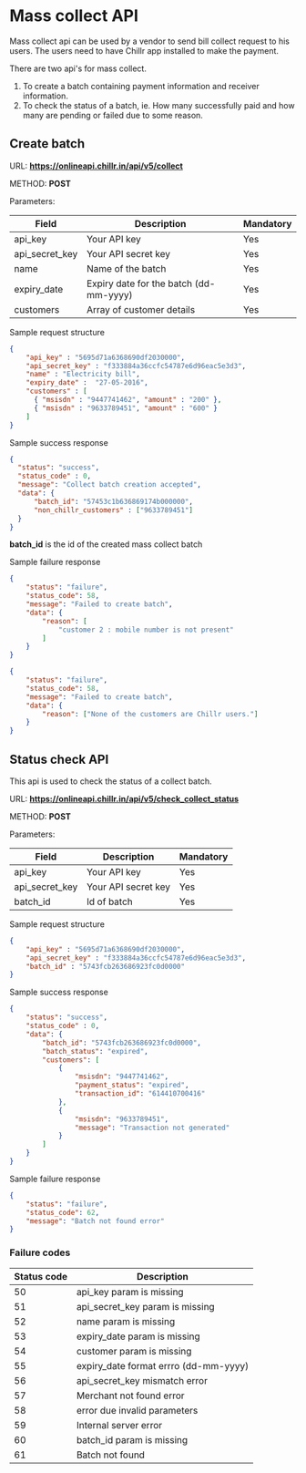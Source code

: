 # Mass collect API
Mass collect api can be used by a vendor to send bill collect request to his  users. The users need to have Chillr app installed to make the payment.

There are two api's for mass collect.

1. To create a batch containing payment information and receiver information.
2. To check the status of a batch, ie. How many successfully paid and how many are pending or failed due to some reason.

## Create batch

URL: **https://onlineapi.chillr.in/api/v5/collect**

METHOD: **POST**

Parameters:

| Field | Description | Mandatory |
| -- | -- | -- |
| api_key | Your API key | Yes |
| api_secret_key | Your API secret key | Yes |
| name | Name of the batch | Yes |
| expiry_date | Expiry date for the batch (dd-mm-yyyy) | Yes |
| customers | Array of customer details | Yes |

Sample request structure

```json
{
	"api_key" : "5695d71a6368690df2030000",
	"api_secret_key" : "f333884a36ccfc54787e6d96eac5e3d3",
	"name" : "Electricity bill",
	"expiry_date" :  "27-05-2016",
	"customers" : [
      { "msisdn" : "9447741462", "amount" : "200" }, 
      { "msisdn" : "9633789451", "amount" : "600" }
    ]
}
```

Sample success response

```json
{
  "status": "success",
  "status_code" : 0,
  "message": "Collect batch creation accepted",
  "data": {
      "batch_id": "57453c1b636869174b000000",
      "non_chillr_customers" : ["9633789451"]
  }
}
```

**batch_id** is the id of the created mass collect batch

Sample failure response

```json
{
    "status": "failure",
    "status_code": 58,
    "message": "Failed to create batch",
    "data": {
        "reason": [
            "customer 2 : mobile number is not present"
        ]
    }
}
```

```json
{
    "status": "failure",
    "status_code": 58,
    "message": "Failed to create batch",
    "data": {
        "reason": ["None of the customers are Chillr users."]
    }
}
```


## Status check API
This  api is used to check the status of a collect batch.

URL: **https://onlineapi.chillr.in/api/v5/check_collect_status**

METHOD: **POST**

Parameters:

| Field | Description | Mandatory |
| -- | -- | -- |
| api_key | Your API key | Yes |
| api_secret_key | Your API secret key  | Yes |
| batch_id | Id of batch | Yes |

Sample request structure

```json
{
	"api_key" : "5695d71a6368690df2030000",
	"api_secret_key" : "f333884a36ccfc54787e6d96eac5e3d3",
	"batch_id" : "5743fcb263686923fc0d0000"
}
```

Sample success response

```json
{
    "status": "success",
    "status_code" : 0, 
    "data": {
        "batch_id": "5743fcb263686923fc0d0000",
        "batch_status": "expired",
        "customers": [
            {
                "msisdn": "9447741462",
                "payment_status": "expired",
                "transaction_id": "614410700416"
            },
            {
                "msisdn": "9633789451",
                "message": "Transaction not generated"
            }
        ]
    }
}
```

Sample failure response

```json
{
    "status": "failure",
    "status_code": 62,
    "message": "Batch not found error"
}
```

### Failure codes

| Status code | Description |
| -- | -- |
| 50 | api_key param is missing |
| 51 | api_secret_key param is missing |
| 52 | name param is missing |
| 53 | expiry_date param is missing |
| 54 | customer param is missing |
| 55 | expiry_date format errro (dd-mm-yyyy) |
| 56 | api_secret_key mismatch error |
| 57 | Merchant not found error |
| 58 | error due invalid parameters |
| 59 | Internal server error |
| 60 | batch_id param is missing |
| 61 | Batch not found |
